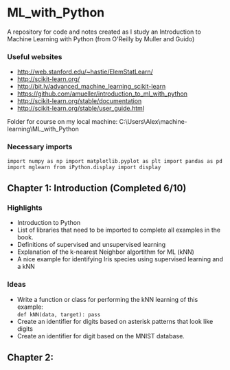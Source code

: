 # ML_with_Python

A repository for code and notes created as I study an Introduction to Machine Learning with Python (from O'Reilly by Muller and Guido)

### Useful websites
- http://web.stanford.edu/~hastie/ElemStatLearn/
- http://scikit-learn.org/
- http://bit.ly/advanced_machine_learning_scikit-learn
- https://github.com/amueller/introduction_to_ml_with_python
- http://scikit-learn.org/stable/documentation
- http://scikit-learn.org/stable/user_guide.html

Folder for course on my local machine:  C:\Users\Alex\machine-learning\ML_with_Python


### Necessary imports
`import numpy as np
import matplotlib.pyplot as plt
import pandas as pd
import mglearn
from iPython.display import display`



## Chapter 1:  Introduction (Completed 6/10)
### Highlights
* Introduction to Python
* List of libraries that need to be imported to complete all examples in the book.
* Definitions of supervised and unsupervised learning
* Explanation of the k-nearest Neighbor algortithm for ML (kNN)
* A nice example for identifying Iris species using supervised learning and a kNN


### Ideas
* Write a function or class for performing the kNN learning of this example:  
`def kNN(data, target): pass`
* Create an identifier for digits based on asterisk patterns that look like digits
* Create an identifier for digit based on the MNIST database.


## Chapter 2:  
